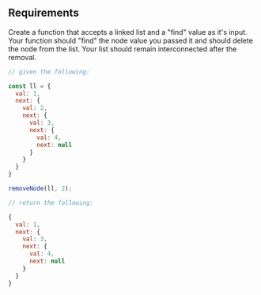 ## Requirements
Create a function that accepts a linked list and a "find" value as it's input.  Your function should "find" the node value you passed it and should delete the node from the list.  Your list should remain interconnected after the removal.

```javascript
// given the following:

const ll = {
  val: 1,
  next: {
    val: 2,
    next: {
      val: 3,
      next: {
        val: 4,
        next: null
      }
    }
  }
}

removeNode(ll, 2);

// return the following:

{
  val: 1,
  next: {
    val: 3,
    next: {
      val: 4,
      next: null
    }
  }
}
```